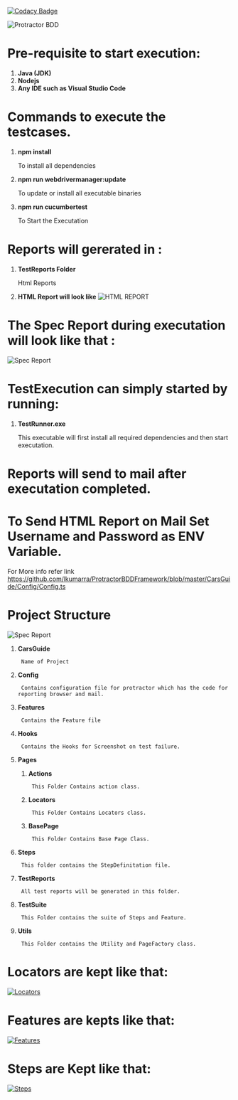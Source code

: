 [![Codacy Badge](https://app.codacy.com/project/badge/Grade/9ec86f6208a9445089531a7358758d1f)](https://www.codacy.com/manual/lkumarra/ProtractorBDDFramework?utm_source=github.com&amp;utm_medium=referral&amp;utm_content=lkumarra/ProtractorBDDFramework&amp;utm_campaign=Badge_Grade)

![Protractor BDD](./CarsGuide/SampleReport/Protractor.png)

# Pre-requisite to start execution:
1. **Java (JDK)**
2. **Nodejs**
3. **Any IDE such as Visual Studio Code**

# Commands to execute the testcases.
1. **npm install**

    To install all dependencies

2. **npm run webdrivermanager:update**

    To update or install all executable binaries

3. **npm run cucumbertest**

    To Start the Executation

# Reports will gererated in :
1. **TestReports Folder**

    Html Reports

2. **HTML Report will look like**
![HTML REPORT](./CarsGuide/SampleReport/HtmlReport.JPG)

# The Spec Report during executation will look like that :
![Spec Report](./CarsGuide/SampleReport/SpecReport.JPG)

# TestExecution can simply started by running:
1. **TestRunner.exe**

    This executable will first install all required dependencies and then start executation.

# Reports will send to mail after executation completed.

# To Send HTML Report on Mail Set Username and Password as ENV Variable.
For More info refer link https://github.com/lkumarra/ProtractorBDDFramework/blob/master/CarsGuide/Config/Config.ts

# Project Structure 
![Spec Report](./CarsGuide/SampleReport/ProjectStructure.JPG)

1. **CarsGuide**

        Name of Project

2. **Config**

        Contains configuration file for protractor which has the code for reporting browser and mail.

3. **Features**

        Contains the Feature file

4. **Hooks**

        Contains the Hooks for Screenshot on test failure.

5. **Pages**
    1. **Actions**

            This Folder Contains action class.

    2. **Locators**

            This Folder Contains Locators class.

    3. **BasePage**

            This Folder Contains Base Page Class.

6. **Steps**

        This folder contains the StepDefinitation file.

7. **TestReports**

        All test reports will be generated in this folder.

8. **TestSuite**

        This Folder contains the suite of Steps and Feature.

9. **Utils**

        This Folder contains the Utility and PageFactory class.

# Locators are kept like that:
[![Locators](./CarsGuide/SampleReport/Locators.JPG)](https://github.com/lkumarra/ProtractorBDDFramework/blob/master/CarsGuide/Pages/Locators/CarsGuideHomePageLocators.ts)

# Features are kepts like that:
[![Features](./CarsGuide/SampleReport/Features.JPG)](https://github.com/lkumarra/ProtractorBDDFramework/blob/master/CarsGuide/Features/SearchCars.feature)

# Steps are Kept like that:
[![Steps](./CarsGuide/SampleReport/Steps.JPG)](https://github.com/lkumarra/ProtractorBDDFramework/blob/master/CarsGuide/Steps/SeachCarSteps.ts)